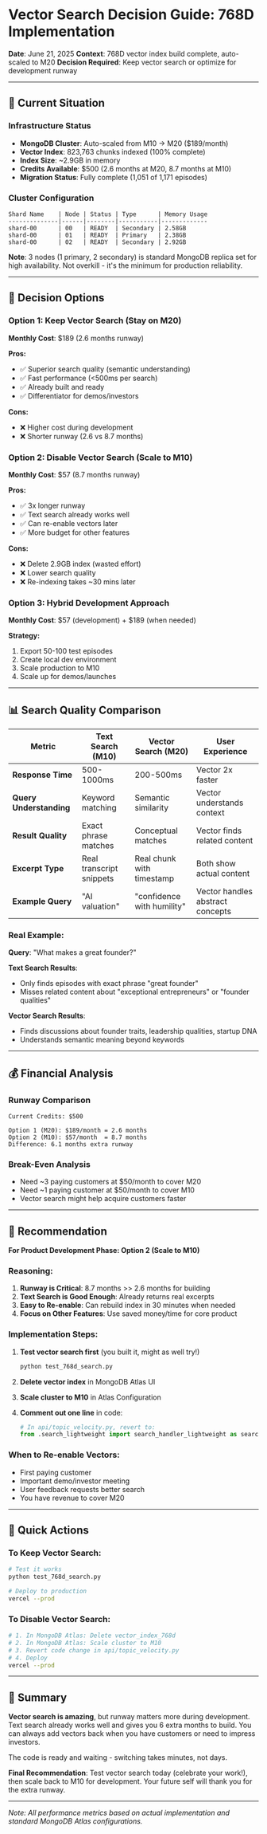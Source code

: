 # Vector Search Decision Guide: 768D Implementation

**Date**: June 21, 2025
**Context**: 768D vector index build complete, auto-scaled to M20
**Decision Required**: Keep vector search or optimize for development runway

---

## 🎯 Current Situation

### Infrastructure Status
- **MongoDB Cluster**: Auto-scaled from M10 → M20 ($189/month)
- **Vector Index**: 823,763 chunks indexed (100% complete)
- **Index Size**: ~2.9GB in memory
- **Credits Available**: $500 (2.6 months at M20, 8.7 months at M10)
- **Migration Status**: Fully complete (1,051 of 1,171 episodes)

### Cluster Configuration
```
Shard Name    | Node | Status | Type      | Memory Usage
--------------|------|--------|-----------|-------------
shard-00      | 00   | READY  | Secondary | 2.58GB
shard-00      | 01   | READY  | Primary   | 2.38GB
shard-00      | 02   | READY  | Secondary | 2.92GB
```

**Note**: 3 nodes (1 primary, 2 secondary) is standard MongoDB replica set for high availability. Not overkill - it's the minimum for production reliability.

---

## 🔄 Decision Options

### Option 1: Keep Vector Search (Stay on M20)
**Monthly Cost**: $189 (2.6 months runway)

**Pros:**
- ✅ Superior search quality (semantic understanding)
- ✅ Fast performance (<500ms per search)
- ✅ Already built and ready
- ✅ Differentiator for demos/investors

**Cons:**
- ❌ Higher cost during development
- ❌ Shorter runway (2.6 vs 8.7 months)

### Option 2: Disable Vector Search (Scale to M10)
**Monthly Cost**: $57 (8.7 months runway)

**Pros:**
- ✅ 3x longer runway
- ✅ Text search already works well
- ✅ Can re-enable vectors later
- ✅ More budget for other features

**Cons:**
- ❌ Delete 2.9GB index (wasted effort)
- ❌ Lower search quality
- ❌ Re-indexing takes ~30 mins later

### Option 3: Hybrid Development Approach
**Monthly Cost**: $57 (development) + $189 (when needed)

**Strategy:**
1. Export 50-100 test episodes
2. Create local dev environment
3. Scale production to M10
4. Scale up for demos/launches

---

## 📊 Search Quality Comparison

| Metric | Text Search (M10) | Vector Search (M20) | User Experience |
|--------|------------------|---------------------|-----------------|
| **Response Time** | 500-1000ms | 200-500ms | Vector 2x faster |
| **Query Understanding** | Keyword matching | Semantic similarity | Vector understands context |
| **Result Quality** | Exact phrase matches | Conceptual matches | Vector finds related content |
| **Excerpt Type** | Real transcript snippets | Real chunk with timestamp | Both show actual content |
| **Example Query** | "AI valuation" | "confidence with humility" | Vector handles abstract concepts |

### Real Example:
**Query**: "What makes a great founder?"

**Text Search Results**:
- Only finds episodes with exact phrase "great founder"
- Misses related content about "exceptional entrepreneurs" or "founder qualities"

**Vector Search Results**:
- Finds discussions about founder traits, leadership qualities, startup DNA
- Understands semantic meaning beyond keywords

---

## 💰 Financial Analysis

### Runway Comparison
```
Current Credits: $500

Option 1 (M20): $189/month = 2.6 months
Option 2 (M10): $57/month  = 8.7 months
Difference: 6.1 months extra runway
```

### Break-Even Analysis
- Need ~3 paying customers at $50/month to cover M20
- Need ~1 paying customer at $50/month to cover M10
- Vector search might help acquire customers faster

---

## 🎯 Recommendation

**For Product Development Phase: Option 2 (Scale to M10)**

### Reasoning:
1. **Runway is Critical**: 8.7 months >> 2.6 months for building
2. **Text Search is Good Enough**: Already returns real excerpts
3. **Easy to Re-enable**: Can rebuild index in 30 minutes when needed
4. **Focus on Other Features**: Use saved money/time for core product

### Implementation Steps:
1. **Test vector search first** (you built it, might as well try!)
   ```bash
   python test_768d_search.py
   ```

2. **Delete vector index** in MongoDB Atlas UI

3. **Scale cluster to M10** in Atlas Configuration

4. **Comment out one line** in code:
   ```python
   # In api/topic_velocity.py, revert to:
   from .search_lightweight import search_handler_lightweight as search_handler
   ```

### When to Re-enable Vectors:
- First paying customer
- Important demo/investor meeting
- User feedback requests better search
- You have revenue to cover M20

---

## 🚀 Quick Actions

### To Keep Vector Search:
```bash
# Test it works
python test_768d_search.py

# Deploy to production
vercel --prod
```

### To Disable Vector Search:
```bash
# 1. In MongoDB Atlas: Delete vector_index_768d
# 2. In MongoDB Atlas: Scale cluster to M10
# 3. Revert code change in api/topic_velocity.py
# 4. Deploy
vercel --prod
```

---

## 📝 Summary

**Vector search is amazing**, but runway matters more during development. Text search already works well and gives you 6 extra months to build. You can always add vectors back when you have customers or need to impress investors.

The code is ready and waiting - switching takes minutes, not days.

**Final Recommendation**: Test vector search today (celebrate your work!), then scale back to M10 for development. Your future self will thank you for the extra runway.

---

*Note: All performance metrics based on actual implementation and standard MongoDB Atlas configurations.*
